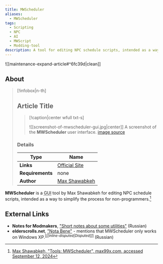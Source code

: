 ```yaml
---
title: MWScheduler
aliases:
  - MWScheduler
tags:
  - Scripting
  - NPC
  - AI
  - MWScript
  - Modding-tool
description: A tool for editing NPC schedule scripts, intended as a way to simplify the process for non-programmers.
---
```


![[maintenance-expand-article#^6fc39d|clean]]

## About

> [!infobox|n-th]
> 
> ## Article Title
> 
> > [!caption|center wfull txt-s]
> > 
> > ![[screenshot-of-mwscheduler-gui.jpg|center]]
> > A screenshot of the **MWScheduler** user interface.
> > [image source](https://static.max99x.com/morrowind/mwscheduler.jpg)
> 
> ### Details
> 
> | Type | Name |
> | --- | --- |
> | **Links** | [Official Site](https://max99x.com/morrowind/tools) |
> | **Requirements** | none |
> | **Author** | [Max Shawabkeh](https://max99x.com/home) |

**MWScheduler** is a <abbr title="graphical user interface">GUI</abbr> tool by Max Shawabkeh for editing NPC schedule scripts, intended as a way to simplify the process for non-programmers.[^1]

## External Links

- **Notes for Modmakers**, ["Short notes about some utilities"](https://morrowind-nif.github.io/Notes_RU/short_notes_about_some_utilities.htm?ms=CyAAAAAAEAAAAAAAAAAAAAAAAAAAAEABEAgY&st=MA%3D%3D&sct=MA%3D%3D&mw=MzIw) (Russian) 
- **elderscrolls.net**, ["Nota Bene"](https://elderscrolls.net/2005/05/08/8419-nota-bene-2/) - mentions that MWScheduler only works on Windows XP.<sup>\[_[[inline-disputed|Disputed]]_\]</sup> (Russian) 

[^1]: [Max Shawabkeh, "Tools: MWScheduler", max99x.com, accessed September 12, 2024](https://max99x.com/morrowind/tools)